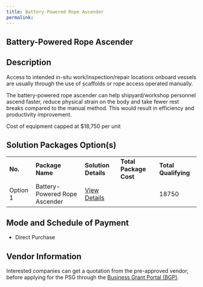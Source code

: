 ```yaml
---
title: Battery-Powered Rope Ascender
permalink: 
---
```


## Battery-Powered Rope Ascender

## Description

Access to intended in-situ work/inspection/repair locations onboard vessels are usually through the use of scaffolds or rope access operated manually.

The battery-powered rope ascender can help shipyard/workshop personnel ascend faster,  reduce physical strain on the body and take fewer rest breaks compared to the manual method. This would result in efficiency and productivity improvement.

Cost of equipment capped at $18,750 per unit

## Solution Packages Option(s)

<table>
<tr>
<td><b>No.</b></td>
<td><b>Package Name</b></td>
<td><b>Solution Details</b></td>
<td><b>Total Package Cost</b></td>
<td><b>Total Qualifying</b></td>
</tr>
<tr>
<td>Option 1</td>
<td>Battery-Powered Rope Ascender</td>
<td><a href=''>View Details</a></td>
<td></td>
<td>18750</td>
</tr>
</table>

## Mode and Schedule of Payment

 - Direct Purchase

## Vendor Information

 

Interested companies can get a quotation from the pre-approved vendor, before applying for the PSG through the <a href='https://www.businessgrants.gov.sg/'>Business Grant Portal (BGP)</a>.
